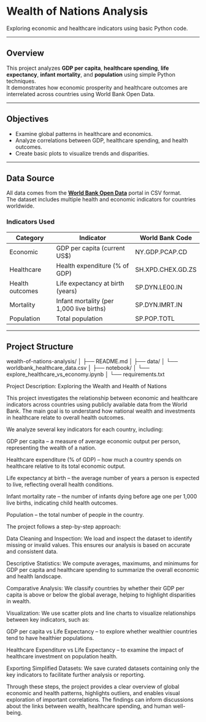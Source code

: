 # Wealth of Nations Analysis

Exploring economic and healthcare indicators using basic Python code.

---

## Overview

This project analyzes **GDP per capita**, **healthcare spending**, **life expectancy**, **infant mortality**, and **population** using simple Python techniques.  
It demonstrates how economic prosperity and healthcare outcomes are interrelated across countries using World Bank Open Data.

---

## Objectives

- Examine global patterns in healthcare and economics.  
- Analyze correlations between GDP, healthcare spending, and health outcomes.  
- Create basic plots to visualize trends and disparities.  

---

## Data Source

All data comes from the **[World Bank Open Data](https://data.worldbank.org/)** portal in CSV format.  
The dataset includes multiple health and economic indicators for countries worldwide.

### Indicators Used

| Category | Indicator | World Bank Code |
|-----------|------------|----------------|
| Economic | GDP per capita (current US$) | NY.GDP.PCAP.CD |
| Healthcare | Health expenditure (% of GDP) | SH.XPD.CHEX.GD.ZS |
| Health outcomes | Life expectancy at birth (years) | SP.DYN.LE00.IN |
| Mortality | Infant mortality (per 1,000 live births) | SP.DYN.IMRT.IN |
| Population | Total population | SP.POP.TOTL |

---

## Project Structure

wealth-of-nations-analysis/
│
├── README.md
│
├── data/
│ └── worldbank_healthcare_data.csv
│
├── notebook/
│ └── explore_healthcare_vs_economy.ipynb
│
└── requirements.txt

Project Description: Exploring the Wealth and Health of Nations

This project investigates the relationship between economic and healthcare indicators across countries using publicly available data from the World Bank. The main goal is to understand how national wealth and investments in healthcare relate to overall health outcomes.

We analyze several key indicators for each country, including:

  GDP per capita – a measure of average economic output per person, representing the wealth of a nation.
  
  Healthcare expenditure (% of GDP) – how much a country spends on healthcare relative to its total economic output.
  
  Life expectancy at birth – the average number of years a person is expected to live, reflecting overall health conditions.
  
  Infant mortality rate – the number of infants dying before age one per 1,000 live births, indicating child health outcomes.
  
  Population – the total number of people in the country.

The project follows a step-by-step approach:

  Data Cleaning and Inspection: We load and inspect the dataset to identify missing or invalid values. This ensures our analysis is based on accurate and consistent data.
  
  Descriptive Statistics: We compute averages, maximums, and minimums for GDP per capita and healthcare spending to summarize the overall economic and health landscape.
  
  Comparative Analysis: We classify countries by whether their GDP per capita is above or below the global average, helping to highlight disparities in wealth.
  
  Visualization: We use scatter plots and line charts to visualize relationships between key indicators, such as:
  
  GDP per capita vs Life Expectancy – to explore whether wealthier countries tend to have healthier populations.
  
  Healthcare Expenditure vs Life Expectancy – to examine the impact of healthcare investment on population health.

Exporting Simplified Datasets: We save curated datasets containing only the key indicators to facilitate further analysis or reporting.

Through these steps, the project provides a clear overview of global economic and health patterns, highlights outliers, and enables visual exploration of important correlations. The findings can inform discussions about the links between wealth, healthcare spending, and human well-being.
